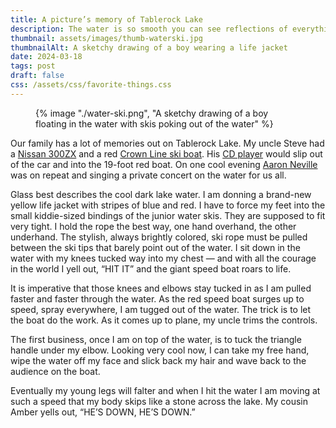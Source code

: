 ```yaml
---
title: A picture’s memory of Tablerock Lake
description: The water is so smooth you can see reflections of everything
thumbnail: assets/images/thumb-waterski.jpg
thumbnailAlt: A sketchy drawing of a boy wearing a life jacket 
date: 2024-03-18
tags: post
draft: false
css: /assets/css/favorite-things.css
---
```

<figure class="sketch">
  {% image "./water-ski.png", "A sketchy drawing of a boy floating in the water with skis poking out of the water" %}
<figcaption></figcaption>
</figure>

Our family has a lot of memories out on Tablerock Lake. My uncle Steve had a [Nissan 300ZX](https://en.wikipedia.org/wiki/Nissan_300ZX) and a red [Crown Line ski boat](https://www.youtube.com/watch?app=desktop&v=AhXwCHjWvko). His [CD player](https://en.wikipedia.org/wiki/CD_player) would slip out of the car and into the 19-foot red boat. On one cool evening [Aaron Neville](https://open.spotify.com/artist/57ALvbCBaCkNlgTOSiUPdT) was on repeat and  singing a private concert on the water for us all. 

Glass best describes the cool dark lake water. I am donning a brand-new yellow life jacket with stripes of blue and red. I have to force my feet into the small kiddie-sized bindings of the junior water skis. They are supposed to fit very tight. I hold the rope the best way, one hand overhand, the other underhand. The stylish, always brightly colored, ski rope must be pulled between the ski tips that barely point out of the water. I sit down in the water with my knees tucked way into my chest &mdash; and with all the courage in the world I yell out, “<span style="text-transform: uppercase;">Hit it</span>” and the giant speed boat roars to life. 

It is imperative that those knees and elbows stay tucked in as I am pulled faster and faster through the water. As the red speed boat surges up to speed, spray everywhere, I am tugged out of the water. The trick is to let the boat do the work. As it comes up to plane, my uncle trims the controls. 

The first business, once I am on top of the water, is to tuck the triangle handle under my elbow. Looking very cool now, I can take my free hand, wipe the water off my face and slick back my hair and wave back to the audience on the boat. 

Eventually my young legs will falter and when I hit the water I am moving at such a speed that my body skips like a stone across the lake. My cousin Amber yells out, “<span style="text-transform: uppercase;">He’s down, He’s down</span>.”